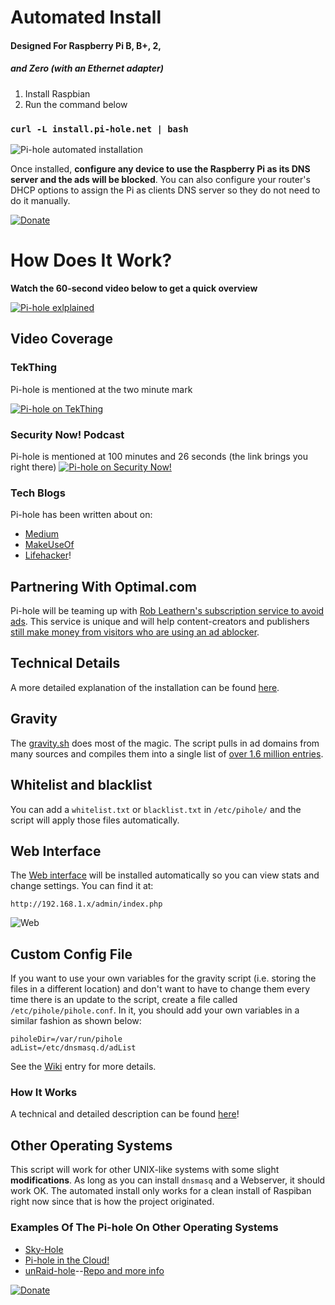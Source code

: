 # Automated Install 
#### Designed For Raspberry Pi B, B+, 2,
##### and Zero (with an Ethernet adapter)

1. Install Raspbian 
2. Run the command below

### ```curl -L install.pi-hole.net | bash```

![Pi-hole automated installation](http://i.imgur.com/Un7lBlj.png)

Once installed, **configure any device to use the Raspberry Pi as its DNS server and the ads will be blocked**.  You can also configure your router's DHCP options to assign the Pi as clients DNS server so they do not need to do it manually.  

[![Donate](https://www.paypalobjects.com/en_US/i/btn/btn_donateCC_LG.gif "AdminLTE Presentation")](https://www.paypal.com/cgi-bin/webscr?cmd=_s-xclick&hosted_button_id=3J2L3Z4DHW9UY "Donate")

# How Does It Work?
**Watch the 60-second video below to get a quick overview**

[![Pi-hole exlplained](http://i.imgur.com/wd5ltCU.png)](https://vimeo.com/135965232)

## Video Coverage

### TekThing

Pi-hole is mentioned at the two minute mark

[![Pi-hole on TekThing](http://img.youtube.com/vi/8Co59HU2gY0/0.jpg)](https://youtu.be/8Co59HU2gY0?t=2m)

### Security Now! Podcast
Pi-hole is mentioned at 100 minutes and 26 seconds (the link brings you right there)
[![Pi-hole on Security Now!](http://img.youtube.com/vi/p7-osq_y8i8/0.jpg)](http://www.youtube.com/watch?v=p7-osq_y8i8&t=100m26s)

### Tech Blogs

Pi-hole has been written about on:

- [Medium](https://medium.com/@robleathern/block-ads-on-all-home-devices-for-53-18-a5f1ec139693#.gj1xpgr5d)
- [MakeUseOf](http://www.makeuseof.com/tag/adblock-everywhere-raspberry-pi-hole-way/)
- [Lifehacker](http://lifehacker.com/turn-a-raspberry-pi-into-an-ad-blocker-with-a-single-co-1686093533)!

## Partnering With Optimal.com

Pi-hole will be teaming up with [Rob Leathern's subscription service to avoid ads](https://medium.com/@robleathern/block-ads-on-all-home-devices-for-53-18-a5f1ec139693#.gj1xpgr5d).  This service is unique and will help content-creators and publishers [still make money from visitors who are using an ad ablocker](http://techcrunch.com/2015/12/17/the-new-optimal/).


## Technical Details

A more detailed explanation of the installation can be found [here](http://jacobsalmela.com/block-millions-ads-network-wide-with-a-raspberry-pi-hole-2-0).

## Gravity
The [gravity.sh](https://github.com/jacobsalmela/pi-hole/blob/master/gravity.sh) does most of the magic.  The script pulls in ad domains from many sources and compiles them into a single list of [over 1.6 million entries](http://jacobsalmela.com/block-millions-ads-network-wide-with-a-raspberry-pi-hole-2-0).

## Whitelist and blacklist
You can add a `whitelist.txt` or `blacklist.txt` in `/etc/pihole/` and the script will apply those files automatically.

## Web Interface
The [Web interface](https://github.com/jacobsalmela/AdminLTE#pi-hole-admin-dashboard) will be installed automatically so you can view stats and change settings.  You can find it at:

`http://192.168.1.x/admin/index.php`

![Web](http://i.imgur.com/m114SCn.png)

##  Custom Config File
If you want to use your own variables for the gravity script (i.e. storing the files in a different location) and don't want to have to change them every time there is an update to the script, create a file called `/etc/pihole/pihole.conf`. In it, you should add your own variables in a similar fashion as shown below:

```
piholeDir=/var/run/pihole
adList=/etc/dnsmasq.d/adList
```

See the [Wiki](https://github.com/jacobsalmela/pi-hole/wiki/Customization) entry for more details.

### How It Works
A technical and detailed description can be found [here](http://jacobsalmela.com/block-millions-ads-network-wide-with-a-raspberry-pi-hole-2-0)!

## Other Operating Systems
This script will work for other UNIX-like systems with some slight **modifications**.  As long as you can install `dnsmasq` and a Webserver, it should work OK.  The automated install only works for a clean install of Raspiban right now since that is how the project originated.

### Examples Of The Pi-hole On Other Operating Systems
- [Sky-Hole](http://dlaa.me/blog/post/skyhole)
- [Pi-hole in the Cloud!](http://blog.codybunch.com/2015/07/28/Pi-Hole-in-the-cloud/)
- [unRaid-hole](https://github.com/spants/unraidtemplates/blob/master/Spants/unRaid-hole.xml#L13)--[Repo and more info](http://lime-technology.com/forum/index.php?PHPSESSID=c0eae3e5ef7e521f7866034a3336489d&topic=38486.0)

[![Donate](https://www.paypalobjects.com/en_US/i/btn/btn_donateCC_LG.gif "AdminLTE Presentation")](https://www.paypal.com/cgi-bin/webscr?cmd=_s-xclick&hosted_button_id=3J2L3Z4DHW9UY "Donate")
